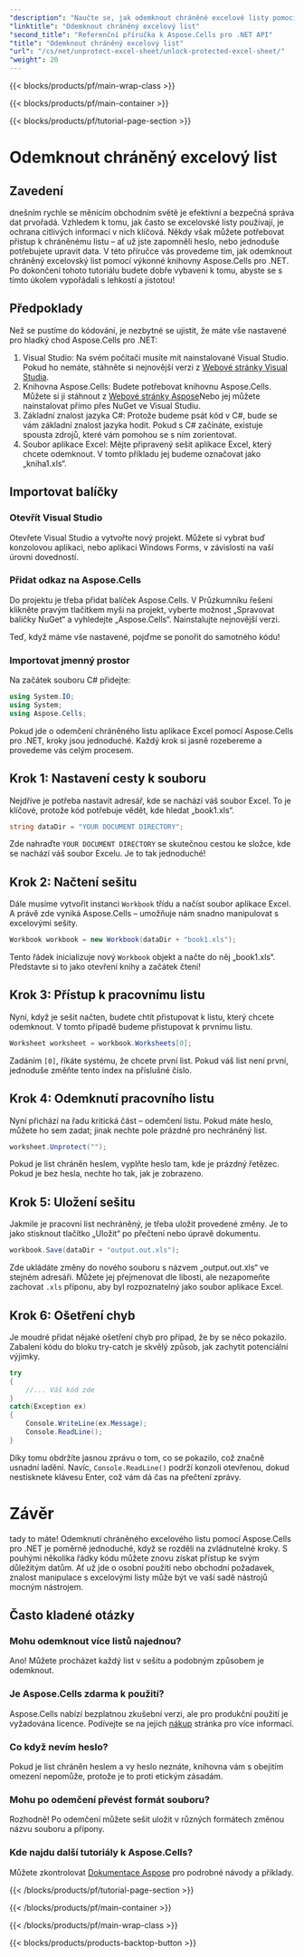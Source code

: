 ```yaml
---
"description": "Naučte se, jak odemknout chráněné excelové listy pomocí Aspose.Cells pro .NET v tomto podrobném tutoriálu pro začátečníky."
"linktitle": "Odemknout chráněný excelový list"
"second_title": "Referenční příručka k Aspose.Cells pro .NET API"
"title": "Odemknout chráněný excelový list"
"url": "/cs/net/unprotect-excel-sheet/unlock-protected-excel-sheet/"
"weight": 20
---
```


{{< blocks/products/pf/main-wrap-class >}}

{{< blocks/products/pf/main-container >}}

{{< blocks/products/pf/tutorial-page-section >}}

# Odemknout chráněný excelový list

## Zavedení

dnešním rychle se měnícím obchodním světě je efektivní a bezpečná správa dat prvořadá. Vzhledem k tomu, jak často se excelovské listy používají, je ochrana citlivých informací v nich klíčová. Někdy však můžete potřebovat přístup k chráněnému listu – ať už jste zapomněli heslo, nebo jednoduše potřebujete upravit data. V této příručce vás provedeme tím, jak odemknout chráněný excelovský list pomocí výkonné knihovny Aspose.Cells pro .NET. Po dokončení tohoto tutoriálu budete dobře vybaveni k tomu, abyste se s tímto úkolem vypořádali s lehkostí a jistotou!

## Předpoklady

Než se pustíme do kódování, je nezbytné se ujistit, že máte vše nastavené pro hladký chod Aspose.Cells pro .NET:

1. Visual Studio: Na svém počítači musíte mít nainstalované Visual Studio. Pokud ho nemáte, stáhněte si nejnovější verzi z [Webové stránky Visual Studia](https://visualstudio.microsoft.com/downloads/).
2. Knihovna Aspose.Cells: Budete potřebovat knihovnu Aspose.Cells. Můžete si ji stáhnout z [Webové stránky Aspose](https://releases.aspose.com/cells/net/)Nebo jej můžete nainstalovat přímo přes NuGet ve Visual Studiu.
3. Základní znalost jazyka C#: Protože budeme psát kód v C#, bude se vám základní znalost jazyka hodit. Pokud s C# začínáte, existuje spousta zdrojů, které vám pomohou se s ním zorientovat.
4. Soubor aplikace Excel: Mějte připravený sešit aplikace Excel, který chcete odemknout. V tomto příkladu jej budeme označovat jako „kniha1.xls“.

## Importovat balíčky

### Otevřít Visual Studio

Otevřete Visual Studio a vytvořte nový projekt. Můžete si vybrat buď konzolovou aplikaci, nebo aplikaci Windows Forms, v závislosti na vaší úrovni dovedností.

### Přidat odkaz na Aspose.Cells

Do projektu je třeba přidat balíček Aspose.Cells. V Průzkumníku řešení klikněte pravým tlačítkem myši na projekt, vyberte možnost „Spravovat balíčky NuGet“ a vyhledejte „Aspose.Cells“. Nainstalujte nejnovější verzi.

Teď, když máme vše nastavené, pojďme se ponořit do samotného kódu!

### Importovat jmenný prostor

Na začátek souboru C# přidejte:

```csharp
using System.IO;
using System;
using Aspose.Cells;
```

Pokud jde o odemčení chráněného listu aplikace Excel pomocí Aspose.Cells pro .NET, kroky jsou jednoduché. Každý krok si jasně rozebereme a provedeme vás celým procesem.

## Krok 1: Nastavení cesty k souboru

Nejdříve je potřeba nastavit adresář, kde se nachází váš soubor Excel. To je klíčové, protože kód potřebuje vědět, kde hledat „book1.xls“.

```csharp
string dataDir = "YOUR DOCUMENT DIRECTORY";
```
Zde nahraďte `YOUR DOCUMENT DIRECTORY` se skutečnou cestou ke složce, kde se nachází váš soubor Excelu. Je to tak jednoduché!

## Krok 2: Načtení sešitu

Dále musíme vytvořit instanci `Workbook` třídu a načíst soubor aplikace Excel. A právě zde vyniká Aspose.Cells – umožňuje nám snadno manipulovat s excelovými sešity.

```csharp
Workbook workbook = new Workbook(dataDir + "book1.xls");
```
Tento řádek inicializuje nový `Workbook` objekt a načte do něj „book1.xls“. Představte si to jako otevření knihy a začátek čtení!

## Krok 3: Přístup k pracovnímu listu

Nyní, když je sešit načten, budete chtít přistupovat k listu, který chcete odemknout. V tomto případě budeme přistupovat k prvnímu listu.

```csharp
Worksheet worksheet = workbook.Worksheets[0];
```
Zadáním `[0]`, říkáte systému, že chcete první list. Pokud váš list není první, jednoduše změňte tento index na příslušné číslo.

## Krok 4: Odemknutí pracovního listu

Nyní přichází na řadu kritická část – odemčení listu. Pokud máte heslo, můžete ho sem zadat; jinak nechte pole prázdné pro nechráněný list.

```csharp
worksheet.Unprotect("");
```
Pokud je list chráněn heslem, vyplňte heslo tam, kde je prázdný řetězec. Pokud je bez hesla, nechte ho tak, jak je zobrazeno.

## Krok 5: Uložení sešitu

Jakmile je pracovní list nechráněný, je třeba uložit provedené změny. Je to jako stisknout tlačítko „Uložit“ po přečtení nebo úpravě dokumentu.

```csharp
workbook.Save(dataDir + "output.out.xls");
```
Zde ukládáte změny do nového souboru s názvem „output.out.xls“ ve stejném adresáři. Můžete jej přejmenovat dle libosti, ale nezapomeňte zachovat `.xls` příponu, aby byl rozpoznatelný jako soubor aplikace Excel.

## Krok 6: Ošetření chyb

Je moudré přidat nějaké ošetření chyb pro případ, že by se něco pokazilo. Zabalení kódu do bloku try-catch je skvělý způsob, jak zachytit potenciální výjimky.

```csharp
try
{
    //... Váš kód zde
}
catch(Exception ex)
{
    Console.WriteLine(ex.Message);
    Console.ReadLine();
}
```
Díky tomu obdržíte jasnou zprávu o tom, co se pokazilo, což značně usnadní ladění. Navíc, `Console.ReadLine()` podrží konzoli otevřenou, dokud nestisknete klávesu Enter, což vám dá čas na přečtení zprávy.

# Závěr

tady to máte! Odemknutí chráněného excelového listu pomocí Aspose.Cells pro .NET je poměrně jednoduché, když se rozdělí na zvládnutelné kroky. S pouhými několika řádky kódu můžete znovu získat přístup ke svým důležitým datům. Ať už jde o osobní použití nebo obchodní požadavek, znalost manipulace s excelovými listy může být ve vaší sadě nástrojů mocným nástrojem. 

## Často kladené otázky

### Mohu odemknout více listů najednou?
Ano! Můžete procházet každý list v sešitu a podobným způsobem je odemknout.

### Je Aspose.Cells zdarma k použití?
Aspose.Cells nabízí bezplatnou zkušební verzi, ale pro produkční použití je vyžadována licence. Podívejte se na jejich [nákup](https://purchase.aspose.com/buy) stránka pro více informací.

### Co když nevím heslo?
Pokud je list chráněn heslem a vy heslo neznáte, knihovna vám s obejitím omezení nepomůže, protože je to proti etickým zásadám.

### Mohu po odemčení převést formát souboru?
Rozhodně! Po odemčení můžete sešit uložit v různých formátech změnou názvu souboru a přípony.

### Kde najdu další tutoriály k Aspose.Cells?
Můžete zkontrolovat [Dokumentace Aspose](https://reference.aspose.com/cells/net/) pro podrobné návody a příklady.

{{< /blocks/products/pf/tutorial-page-section >}}

{{< /blocks/products/pf/main-container >}}

{{< /blocks/products/pf/main-wrap-class >}}

{{< blocks/products/products-backtop-button >}}